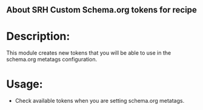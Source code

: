 ## About SRH Custom Schema.org tokens for recipe

Description:
============
This module creates new tokens that you will be able to use in the schema.org metatags configuration.

Usage:
======
- Check available tokens when you are setting schema.org metatags.
